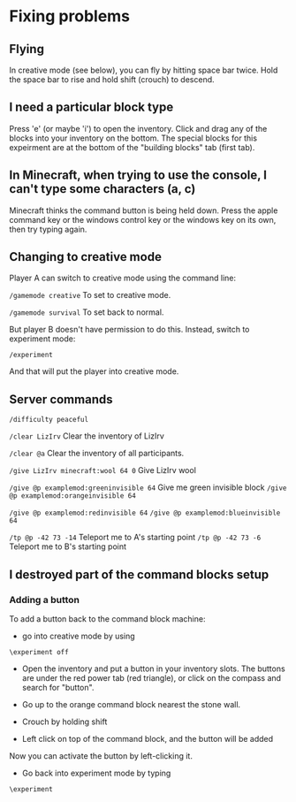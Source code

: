 # Fixing problems

## Flying

In creative mode (see below), you can fly by hitting space bar twice.  Hold the space bar to rise and hold shift (crouch) to descend.

## I need a particular block type

Press 'e' (or maybe 'i') to open the inventory.  Click and drag any of the blocks into your inventory on the bottom.  The special blocks for this expeirment are at the bottom of the "building blocks" tab (first tab).


## In Minecraft, when trying to use the console, I can't type some characters (a, c)

Minecraft thinks the command button is being held down.  Press the apple command key or the windows control key or the windows key on its own, then try typing again.


## Changing to creative mode

Player A can switch to creative mode using the command line:

`/gamemode creative`  To set to creative mode.

`/gamemode survival` To set back to normal.

But player B doesn't have permission to do this.  Instead, switch to experiment mode:

`/experiment`

And that will put the player into creative mode.


## Server commands

`/difficulty peaceful` 

`/clear LizIrv`  Clear the inventory of LizIrv

`/clear @a` Clear the inventory of all participants.

`/give LizIrv minecraft:wool 64 0`  Give LizIrv wool

`/give @p examplemod:greeninvisible 64`  Give me green invisible block
`/give @p examplemod:orangeinvisible 64`

`/give @p examplemod:redinvisible 64`
`/give @p examplemod:blueinvisible 64`

`/tp @p -42 73 -14` Teleport me to A's starting point
`/tp @p -42 73 -6` Teleport me to B's starting point


## I destroyed part of the command blocks setup

### Adding a button

To add a button back to the command block machine:

-  go into creative mode by using

`\experiment off`

-  Open the inventory and put a button in your inventory slots.  The buttons are under the red power tab (red triangle), or click on the compass and search for "button".

-  Go up to the orange command block nearest the stone wall.

-  Crouch by holding shift

-  Left click on top of the command block, and the button will be added

Now you can activate the button by left-clicking it.

-  Go back into experiment mode by typing

`\experiment`